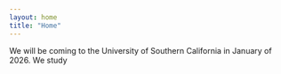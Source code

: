 ```yaml
---
layout: home
title: "Home"
---
```



We will be coming to the University of Southern California in January of 2026. We study 